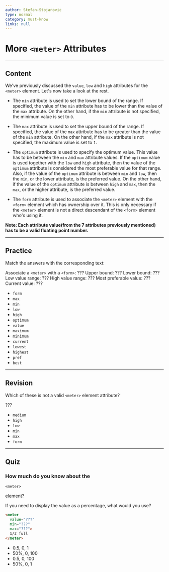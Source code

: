 ```yaml
---
author: Stefan-Stojanovic
type: normal
category: must-know
links: null
---
```


# More `<meter>` Attributes


---

## Content

We've previously discussed the `value`, `low` and `high` attributes for the `<meter>` element. Let's now take a look at the rest.

- The `min` attribute is used to set the lower bound of the range. If specified, the value of the `min` attribute has to be lower than the value of the `max` attribute. On the other hand, if the `min` attribute is not specified, the minimum value is set to `0`.

- The `max` attribute is used to set the upper bound of the range. If specified, the value of the `max` attribute has to be greater than the value of the `min` attribute. On the other hand, if the `max` attribute is not specified, the maximum value is set to `1`.

- The `optimum` attribute is used to specify the optimum value. This value has to be between the `min` and `max` attribute values. If the `optimum` value is used together with the `low` and `high` attribute, then the value of the `optimum` attribute is considered the most preferable value for that range. Also, if the value of the `optimum` attribute is between `min` and `low`, then the `min`, or the lower attribute, is the preferred value. On the other hand, if the value of the `optimum` attribute is between `high` and `max`, then the `max`, or the higher attribute, is the preferred value.

- The `form` attribute is used to associate the `<meter>` element with the `<form>` element which has ownership over it. This is only necessary if the `<meter>` element is not a direct descendant of the `<form>` element who's using it.

**Note: Each attribute value(from the 7 attributes previously mentioned) has to be a valid floating point number.**


---

## Practice

Match the answers with the corresponding text:

Associate a `<meter>` with a `<form>`: ???
Upper bound: ???
Lower bound: ???
Low value range: ???
High value range: ???
Most preferable value: ???
Current value: ???

- `form`
- `max`
- `min`
- `low`
- `high`
- `optimum`
- `value`
- `maximum`
- `minimum`
- `current`
- `lowest`
- `highest`
- `pref`
- `best`


---

## Revision

Which of these is not a valid `<meter>` element attribute?

???

- `medium`
- `high`
- `low`
- `min`
- `max`
- `form`


---

## Quiz

### How much do you know about the 

`<meter>`

 element?


If you need to display the value as a percentage, what would you use?

```html
<meter
  value="???"
  min="???"
  max="???">
  1/2 full
</meter>
```

- 0.5, 0, 1
- 50%, 0, 100
- 0.5, 0, 100
- 50%, 0, 1

